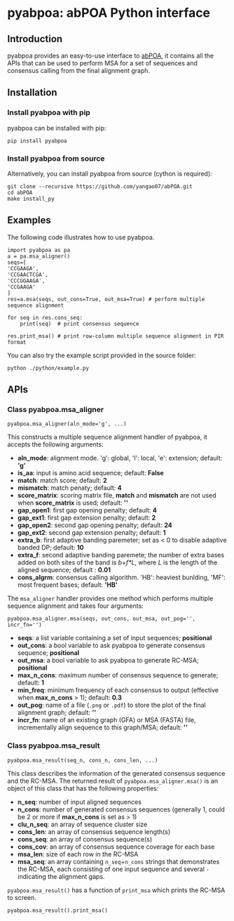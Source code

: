 # pyabpoa: abPOA Python interface
## Introduction
pyabpoa provides an easy-to-use interface to [abPOA](https://github.com/yangao07/abPOA), it contains all the APIs that can be used to perform MSA for a set of sequences and consensus calling from the final alignment graph.

## Installation

### Install pyabpoa with pip

pyabpoa can be installed with pip:

```
pip install pyabpoa
```

### Install pyabpoa from source
Alternatively, you can install pyabpoa from source (cython is required):
```
git clone --recursive https://github.com/yangao07/abPOA.git
cd abPOA
make install_py
```

## Examples
The following code illustrates how to use pyabpoa.
```
import pyabpoa as pa
a = pa.msa_aligner()
seqs=[
'CCGAAGA',
'CCGAACTCGA',
'CCCGGAAGA',
'CCGAAGA'
]
res=a.msa(seqs, out_cons=True, out_msa=True) # perform multiple sequence alignment 

for seq in res.cons_seq:
    print(seq)  # print consensus sequence

res.print_msa() # print row-column multiple sequence alignment in PIR format
```
You can also try the example script provided in the source folder:
```
python ./python/example.py
```


## APIs

### Class pyabpoa.msa_aligner
```
pyabpoa.msa_aligner(aln_mode='g', ...)
```
This constructs a multiple sequence alignment handler of pyabpoa, it accepts the following arguments:

* **aln_mode**: alignment mode. 'g': global, 'l': local, 'e': extension; default: **'g'**
* **is_aa**: input is amino acid sequence; default: **False**
* **match**: match score; default: **2**
* **mismatch**: match penaty; default: **4**
* **score_matrix**: scoring matrix file, **match** and **mismatch** are not used when **score_matrix** is used; default: **''**
* **gap_open1**: first gap opening penalty; default: **4**
* **gap_ext1**: first gap extension penalty; default: **2**
* **gap_open2**: second gap opening penalty; default: **24**
* **gap_ext2**: second gap extension penalty; default: **1**
* **extra_b**: first adaptive banding paremeter; set as < 0 to disable adaptive banded DP; default: **10**
* **extra_f**: second adaptive banding paremete; the number of extra bases added on both sites of the band is *b+f\*L*, where *L* is the length of the aligned sequence; default : **0.01**
* **cons_algrm**: consensus calling algorithm. 'HB': heaviest bunlding, 'MF': most frequent bases; default: **'HB'**

The `msa_aligner` handler provides one method which performs multiple sequence alignment and takes four arguments:
```
pyabpoa.msa_aligner.msa(seqs, out_cons, out_msa, out_pog='', incr_fn='')
```

* **seqs**: a list variable containing a set of input sequences; **positional**
* **out_cons**: a bool variable to ask pyabpoa to generate consensus sequence; **positional**
* **out_msa**: a bool variable to ask pyabpoa to generate RC-MSA; **positional**
* **max_n_cons**: maximum number of consensus sequence to generate; default: **1**
* **min_freq**: minimum frequency of each consensus to output (effective when **max_n_cons** > 1); default: **0.3**
* **out_pog**: name of a file (`.png` or `.pdf`) to store the plot of the final alignment graph; default: **''**
* **incr_fn**: name of an existing graph (GFA) or MSA (FASTA) file, incrementally align sequence to this graph/MSA; default: **''**

### Class pyabpoa.msa_result
```
pyabpoa.msa_result(seq_n, cons_n, cons_len, ...)
```
This class describes the information of the generated consensus sequence and the RC-MSA. The returned result of `pyabpoa.msa_aligner.msa()` is an object of this class that has the following properties:

* **n_seq**: number of input aligned sequences
* **n_cons**: number of generated consensus sequences (generally 1, could be 2 or more if **max_n_cons** is set as > 1)
* **clu_n_seq**: an array of sequence cluster size
* **cons_len**: an array of consensus sequence length(s)
* **cons_seq**: an array of consensus sequence(s)
* **cons_cov**: an array of consensus sequence coverage for each base
* **msa_len**: size of each row in the RC-MSA
* **msa_seq**: an array containing `n_seq`+`n_cons` strings that demonstrates the RC-MSA, each consisting of one input sequence and several `-` indicating the alignment gaps. 

`pyabpoa.msa_result()` has a function of `print_msa` which prints the RC-MSA to screen.

```
pyabpoa.msa_result().print_msa()
```
